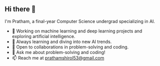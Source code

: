 ## Hi there 👋

I'm Pratham, a final-year Computer Science undergrad specializing in AI.

- 🔭 Working on machine learning and deep learning projects and exploring artificial intelligence.
- 🌱 Always learning and diving into new AI trends.
- 👯 Open to collaborations in problem-solving and coding.
- 💬 Ask me about problem-solving and coding!
- 📫 Reach me at prathamshirol53@gmail.com

